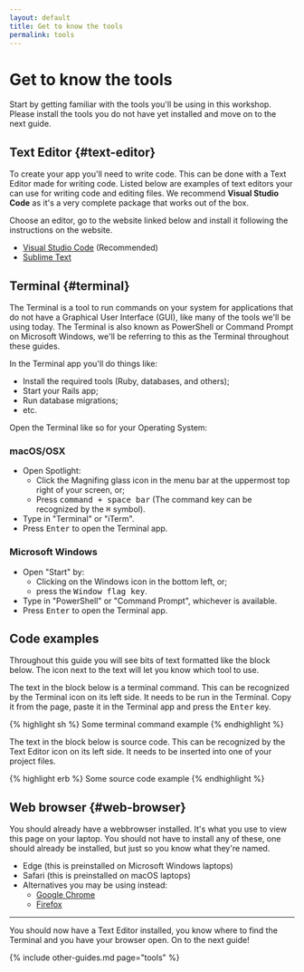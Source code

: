 ```yaml
---
layout: default
title: Get to know the tools
permalink: tools
---
```


# Get to know the tools

Start by getting familiar with the tools you'll be using in this workshop. Please install the tools you do not have yet installed and move on to the next guide.

## <i class="icon-text-editor"></i> Text Editor {#text-editor}

To create your app you'll need to write code. This can be done with a Text Editor made for writing code. Listed below are examples of text editors your can use for writing code and editing files. We recommend <strong>Visual Studio Code</strong> as it's a very complete package that works out of the box.

Choose an editor, go to the website linked below and install it following the instructions on the website.

* [Visual Studio Code](https://code.visualstudio.com) (Recommended)
* [Sublime Text](http://www.sublimetext.com)

## <i class="icon-prompt"></i> Terminal {#terminal}

The Terminal is a tool to run commands on your system for applications that do not have a Graphical User Interface (GUI), like many of the tools we'll be using today.
The Terminal is also known as PowerShell or Command Prompt on Microsoft Windows, we'll be referring to this as the Terminal throughout these guides.

In the Terminal app you'll do things like:

* Install the required tools (Ruby, databases, and others);
* Start your Rails app;
* Run database migrations;
* etc.

Open the Terminal like so for your Operating System:

### macOS/OSX

- Open Spotlight:
    - Click the Magnifing glass icon in the menu bar at the uppermost top right of your screen, or;
    - Press <kbd>command + space bar</kbd> (The command key can be recognized by the <kbd>⌘</kbd> symbol).
- Type in "Terminal" or "iTerm".
- Press <kbd>Enter</kbd> to open the Terminal app.

### Microsoft Windows

- Open "Start" by:
    - Clicking on the Windows icon in the bottom left, or;
    - press the <kbd>Window flag key</kbd>.
- Type in "PowerShell" or "Command Prompt", whichever is available.
- Press <kbd>Enter</kbd> to open the Terminal app.

## Code examples

Throughout this guide you will see bits of text formatted like the block below. The icon next to the text will let you know which tool to use.

The text in the block below is a terminal command. This can be recognized by the Terminal icon on its left side. It needs to be run in the Terminal. Copy it from the page, paste it in the Terminal app and press the <kbd>Enter</kbd> key.

{% highlight sh %}
Some terminal command example
{% endhighlight %}

The text in the block below is source code. This can be recognized by the Text Editor icon on its left side. It needs to be inserted into one of your project files.

{% highlight erb %}
Some source code example
{% endhighlight %}


## <i class="icon-browser"></i> Web browser {#web-browser}

You should already have a webbrowser installed. It's what you use to view this page on your laptop. You should not have to install any of these, one should already be installed, but just so you know what they're named.

- Edge (this is preinstalled on Microsoft Windows laptops)
- Safari (this is preinstalled on macOS laptops)
- Alternatives you may be using instead:
    - [Google Chrome](https://www.google.com/chrome/index.html)
    - [Firefox](https://www.mozilla.org/firefox/)

---

You should now have a Text Editor installed, you know where to find the Terminal and you have your browser open. On to the next guide!

{% include other-guides.md page="tools" %}
